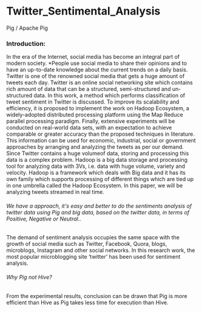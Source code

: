 # Twitter_Sentimental_Analysis
Pig / Apache Pig
### Introduction: 
In the era of the Internet, social media has become an integral part of modern society. 
*People use social media to share their opinions and to have an up-to-date knowledge about the current trends on a daily basis. 
Twitter is one of the renowned social media that gets a huge amount of tweets each day. Twitter is an online social networking site which contains rich amount of data that can be a structured, 
semi-structured and un-structured data. In this work, a method which performs classification of tweet sentiment in Twitter is discussed. To improve its scalability and efficiency, it is proposed to implement the work on Hadoop Ecosystem, a widely-adopted distributed processing platform using the Map Reduce parallel processing paradigm. 
Finally, extensive experiments will be conducted on real-world data sets, with an expectation to achieve comparable or greater accuracy than the proposed techniques in literature.
This information can be used for economic, industrial, social or government approaches by arranging and analyzing the tweets as per our demand. 
Since Twitter contains a huge volumeof data, storing and processing this data is a complex problem. 
Hadoop is a big data storage and processing tool for analyzing data with 3Vs, i.e. data with huge volume, variety and velocity. 
Hadoop is a framework which deals with Big data and it has its own family which supports processing of different things which are tied up in one umbrella called the Hadoop Ecosystem. In this paper, we will be analyzing tweets streamed in real time.

###### We have a approach, it's easy and better to do the sentiments analysis of twitter data using Pig and big data, based on the twitter data, in terms of Positive, Negative or Neutral..
The demand of sentiment analysis occupies the same space with the growth of social media such as Twitter, Facebook, Quora, blogs, microblogs, Instagram and other social networks. 
In this research work, the most popular microblogging site ‘twitter’ has been used for sentiment analysis. 
###### Why Pig not Hive?
From the experimental results, conclusion can be drawn that Pig is more efficient than Hive as Pig takes less time for execution than Hive.
